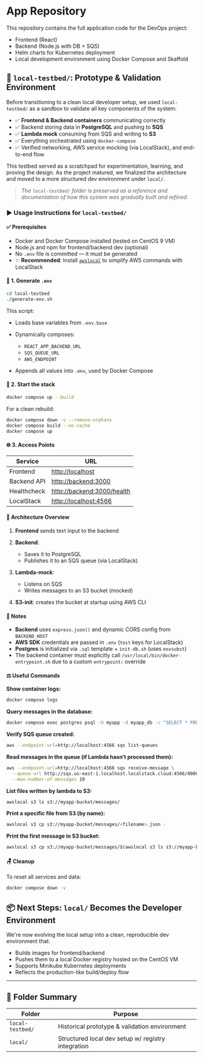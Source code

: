 # App Repository

This repository contains the full application code for the DevOps project:

* Frontend (React)
* Backend (Node.js with DB + SQS)
* Helm charts for Kubernetes deployment
* Local development environment using Docker Compose and Skaffold

## 🥪 `local-testbed/`: Prototype & Validation Environment

Before transitioning to a clean local developer setup, we used `local-testbed/` as a sandbox to validate all key components of the system:

* ✅ **Frontend & Backend containers** communicating correctly
* ✅ Backend storing data in **PostgreSQL** and pushing to **SQS**
* ✅ **Lambda mock** consuming from SQS and writing to **S3**
* ✅ Everything orchestrated using `docker-compose`
* ✅ Verified networking, AWS service mocking (via LocalStack), and end-to-end flow

This testbed served as a scratchpad for experimentation, learning, and proving the design. As the project matured, we finalized the architecture and moved to a more structured dev environment under `local/`.

> *The `local-testbed/` folder is preserved as a reference and documentation of how this system was gradually built and refined.*

### ▶️ Usage Instructions for `local-testbed/`

#### ✅ Prerequisites

* Docker and Docker Compose installed (tested on CentOS 9 VM)
* Node.js and npm for frontend/backend dev (optional)
* No `.env` file is committed — it must be generated
* ✨ **Recommended**: Install [`awslocal`](https://github.com/localstack/awscli-local) to simplify AWS commands with LocalStack

#### 🔧 1. Generate `.env`

```bash
cd local-testbed
./generate-env.sh
```

This script:

* Loads base variables from `.env.base`
* Dynamically composes:

  * `REACT_APP_BACKEND_URL`
  * `SQS_QUEUE_URL`
  * `AWS_ENDPOINT`
* Appends all values into `.env`, used by Docker Compose

#### 🚀 2. Start the stack

```bash
docker compose up --build
```

For a clean rebuild:

```bash
docker compose down -v --remove-orphans
docker compose build --no-cache
docker compose up
```

#### 🌐 3. Access Points

| Service     | URL                                                      |
| ----------- | -------------------------------------------------------- |
| Frontend    | [http://localhost](http://localhost)                     |
| Backend API | [http://backend:3000](http://backend:3000)               |
| Healthcheck | [http://backend:3000/health](http://backend:3000/health) |
| LocalStack  | [http://localhost:4566](http://localhost:4566)           |

#### 📀 Architecture Overview

1. **Frontend** sends text input to the backend
2. **Backend**:

   * Saves it to PostgreSQL
   * Publishes it to an SQS queue (via LocalStack)
3. **Lambda-mock**:

   * Listens on SQS
   * Writes messages to an S3 bucket (mocked)
4. **S3-init**: creates the bucket at startup using AWS CLI

#### 💠 Notes

* **Backend** uses `express.json()` and dynamic CORS config from `BACKEND_HOST`
* **AWS SDK** credentials are passed in `.env` (`test` keys for LocalStack)
* **Postgres** is initialized via `.sql` template + `init-db.sh` (uses `envsubst`)
* The backend container must explicitly call `/usr/local/bin/docker-entrypoint.sh` due to a custom `entrypoint:` override

#### ⚖️ Useful Commands

**Show container logs:**

```bash
docker compose logs
```

**Query messages in the database:**

```bash
docker compose exec postgres psql -U myapp -d myapp_db -c "SELECT * FROM messages;"
```

**Verify SQS queue created:**

```bash
aws --endpoint-url=http://localhost:4566 sqs list-queues
```

**Read messages in the queue (if Lambda hasn’t processed them):**

```bash
aws --endpoint-url=http://localhost:4566 sqs receive-message \
  --queue-url http://sqs.us-east-1.localhost.localstack.cloud:4566/000000000000/my-queue \
  --max-number-of-messages 10
```

**List files written by lambda to S3:**

```bash
awslocal s3 ls s3://myapp-bucket/messages/
```

**Print a specific file from S3 (by name):**

```bash
awslocal s3 cp s3://myapp-bucket/messages/<filename>.json -
```

**Print the first message in S3 bucket:**

```bash
awslocal s3 cp s3://myapp-bucket/messages/$(awslocal s3 ls s3://myapp-bucket/messages/ | awk '{print $4}' | head -n1) -
```

#### 🪑 Cleanup

To reset all services and data:

```bash
docker compose down -v
```

## 📦 Next Steps: `local/` Becomes the Developer Environment

We're now evolving the local setup into a clean, reproducible dev environment that:

* Builds images for frontend/backend
* Pushes them to a local Docker registry hosted on the CentOS VM
* Supports Minikube Kubernetes deployments
* Reflects the production-like build/deploy flow

---

## 📁 Folder Summary

| Folder           | Purpose                                            |
| ---------------- | -------------------------------------------------- |
| `local-testbed/` | Historical prototype & validation environment      |
| `local/`         | Structured local dev setup w/ registry integration |
